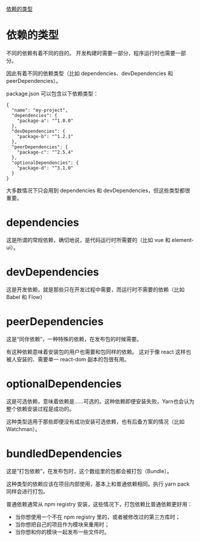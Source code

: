 
[依赖的类型](https://classic.yarnpkg.com/zh-Hans/docs/dependency-types)


# 依赖的类型

不同的依赖有着不同的目的。 
开发构建时需要一部分，程序运行时也需要一部分。 

因此有着不同的依赖类型（比如 dependencies、devDependencies 和 peerDependencies）。

package.json 可以包含以下依赖类型：
```
{
  "name": "my-project",
  "dependencies": {
    "package-a": "^1.0.0"
  },
  "devDependencies": {
    "package-b": "^1.2.1"
  },
  "peerDependencies": {
    "package-c": "^2.5.4"
  },
  "optionalDependencies": {
    "package-d": "^3.1.0"
  }
}
```

大多数情况下只会用到 dependencies 和 devDependencies，但这些类型都很重要。

# dependencies

这是所谓的常规依赖，确切地说，是代码运行时所需要的（比如 vue 和 element-ui）。


# devDependencies

这是开发依赖，就是那些只在开发过程中需要，而运行时不需要的依赖（比如 Babel 和 Flow）


# peerDependencies

这是“同伴依赖”，一种特殊的依赖，在发布包的时候需要。

有这种依赖意味着安装包的用户也需要和包同样的依赖。 这对于像 react 这样也被人安装的、需要单一 react-dom 副本的包很有用。


# optionalDependencies

这是可选依赖，意味着依赖是……可选的。这种依赖即便安装失败，Yarn也会认为整个依赖安装过程是成功的。

这种类型适用于那些即便没有成功安装可选依赖，也有后备方案的情况（比如 Watchman）。


# bundledDependencies

这是“打包依赖”，在发布包时，这个数组里的包都会被打包（Bundle）。

这种类型的依赖应该在项目内部使用，基本上和普通依赖相同。执行 yarn pack 同样会进行打包。

普通依赖通常从 npm registry 安装，这些情况下，打包依赖比普通依赖更好用：

- 当你想使用一个不在 npm registry 里的，或者被修改过的第三方库时；
- 当你想把自己的项目作为模块来重用时；
- 当你想和你的模块一起发布一些文件时。







